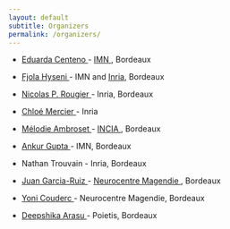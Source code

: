 ```yaml
---
layout: default
subtitle: Organizers
permalink: /organizers/
---
```


- <a href="https://www.linkedin.com/in/eduardagzc/"> Eduarda Centeno </a> - <a href="https://www.imn-bordeaux.org/en/" > IMN </a>, Bordeaux
- <a href="https://www.linkedin.com/in/fjolahyseni/"> Fjola Hyseni  </a> - IMN and <a href="https://www.inria.fr/fr/centre-inria-universite-bordeaux" > Inria</a>, Bordeaux 
- <a href="https://www.labri.fr/perso/nrougier/"> Nicolas P. Rougier </a>- Inria, Bordeaux

- <a href=" https://www.linkedin.com/in/chl-mercier/?originalSubdomain=fr ">  Chloé Mercier </a> - Inria
- <a href = "https://www.linkedin.com/in/m%C3%A9lodie-a-2299143a/"> Mélodie Ambroset </a> - <a href = "https://www.bordeaux-neurocampus.fr/qui-sommes-nous/les-6-unites-de-recherche/incia/" > INCIA </a>, Bordeaux
- <a href = "https://www.linkedin.com/in/guptankur/" >Ankur Gupta </a> - IMN, Bordeaux
- Nathan Trouvain - Inria, Bordeaux
- <a href = "https://www.linkedin.com/in/garciaruizjuan/" > Juan Garcia-Ruiz </a> - <a href = "https://neurocentre-magendie.fr/" > Neurocentre Magendie </a>, Bordeaux
- <a href = "https://www.linkedin.com/in/yoni-couderc-190218130/" > Yoni Couderc </a>- Neurocentre Magendie, Bordeaux
- <a href="https://www.linkedin.com/in/deepshika-arasu/?originalSubdomain=fr"> Deepshika Arasu </a> - Poietis, Bordeaux



